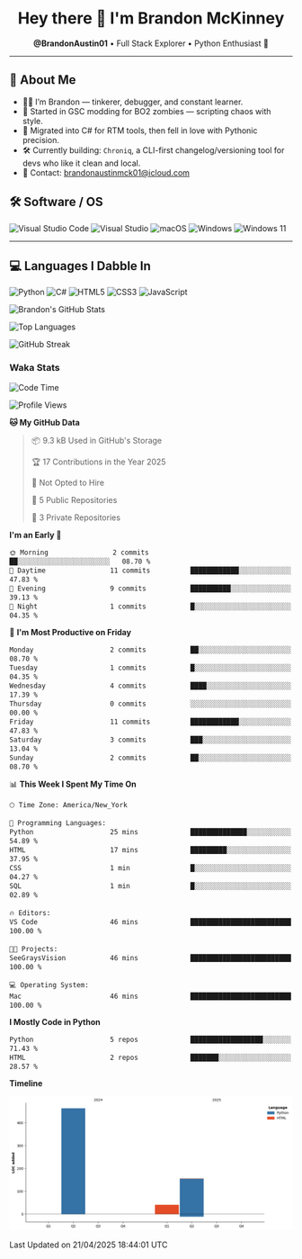 <h1 align="center">Hey there 👋 I'm Brandon McKinney</h1>
<p align="center">
  <b>@BrandonAustin01</b> • Full Stack Explorer • Python Enthusiast 🐍
</p>

---

## 🧠 About Me

- 🧑‍💻 I’m Brandon — tinkerer, debugger, and constant learner.
- 👾 Started in GSC modding for BO2 zombies — scripting chaos with style.
- 🔧 Migrated into C# for RTM tools, then fell in love with Pythonic precision.
- 🛠️ Currently building: `Chroniq`, a CLI-first changelog/versioning tool for devs who like it clean and local.
- 💌 Contact: brandonaustinmck01@icloud.com

## 🛠 Software / OS
![Visual Studio Code](https://img.shields.io/badge/VS%20Code-0078d7?style=for-the-badge&logo=visual-studio-code&logoColor=white)
![Visual Studio](https://img.shields.io/badge/Visual%20Studio-5C2D91?style=for-the-badge&logo=visual-studio&logoColor=white)
![macOS](https://img.shields.io/badge/macOS-000000?style=for-the-badge&logo=macos&logoColor=F0F0F0)
![Windows](https://img.shields.io/badge/Windows-0078D6?style=for-the-badge&logo=windows&logoColor=white)
![Windows 11](https://img.shields.io/badge/Windows%2011-0079d5?style=for-the-badge&logo=Windows%2011&logoColor=white)

---

## 💻 Languages I Dabble In
![Python](https://img.shields.io/badge/Python-3670A0?style=for-the-badge&logo=python&logoColor=ffdd54)
![C#](https://img.shields.io/badge/C%23-239120?style=for-the-badge&logo=csharp&logoColor=white)
![HTML5](https://img.shields.io/badge/HTML5-E34F26?style=for-the-badge&logo=html5&logoColor=white)
![CSS3](https://img.shields.io/badge/CSS3-1572B6?style=for-the-badge&logo=css3&logoColor=white)
![JavaScript](https://img.shields.io/badge/JavaScript-323330?style=for-the-badge&logo=javascript&logoColor=F7DF1E)

<!-- Top Langs + Stats (dynamic SVG) -->
<p>
  <img src="https://github-readme-stats.vercel.app/api?username=BrandonAustin01&show_icons=true&theme=dark&hide_border=true&count_private=true" alt="Brandon's GitHub Stats" />
</p>

<p>
  <img src="https://github-readme-stats.vercel.app/api/top-langs/?username=BrandonAustin01&layout=compact&theme=dark&hide_border=true" alt="Top Languages" />
</p>

<!-- GitHub streak stats -->
<p>
  <img src="https://github-readme-streak-stats.herokuapp.com/?user=BrandonAustin01&theme=dark&hide_border=true" alt="GitHub Streak" />
</p>

### Waka Stats
<!--START_SECTION:waka-->
![Code Time](http://img.shields.io/badge/Code%20Time-41%20hrs%2048%20mins-blue)

![Profile Views](http://img.shields.io/badge/Profile%20Views-18-blue)

**🐱 My GitHub Data** 

> 📦 9.3 kB Used in GitHub's Storage 
 > 
> 🏆 17 Contributions in the Year 2025
 > 
> 🚫 Not Opted to Hire
 > 
> 📜 5 Public Repositories 
 > 
> 🔑 3 Private Repositories 
 > 
**I'm an Early 🐤** 

```text
🌞 Morning                2 commits           ██░░░░░░░░░░░░░░░░░░░░░░░   08.70 % 
🌆 Daytime                11 commits          ████████████░░░░░░░░░░░░░   47.83 % 
🌃 Evening                9 commits           ██████████░░░░░░░░░░░░░░░   39.13 % 
🌙 Night                  1 commits           █░░░░░░░░░░░░░░░░░░░░░░░░   04.35 % 
```
📅 **I'm Most Productive on Friday** 

```text
Monday                   2 commits           ██░░░░░░░░░░░░░░░░░░░░░░░   08.70 % 
Tuesday                  1 commits           █░░░░░░░░░░░░░░░░░░░░░░░░   04.35 % 
Wednesday                4 commits           ████░░░░░░░░░░░░░░░░░░░░░   17.39 % 
Thursday                 0 commits           ░░░░░░░░░░░░░░░░░░░░░░░░░   00.00 % 
Friday                   11 commits          ████████████░░░░░░░░░░░░░   47.83 % 
Saturday                 3 commits           ███░░░░░░░░░░░░░░░░░░░░░░   13.04 % 
Sunday                   2 commits           ██░░░░░░░░░░░░░░░░░░░░░░░   08.70 % 
```


📊 **This Week I Spent My Time On** 

```text
🕑︎ Time Zone: America/New_York

💬 Programming Languages: 
Python                   25 mins             ██████████████░░░░░░░░░░░   54.89 % 
HTML                     17 mins             █████████░░░░░░░░░░░░░░░░   37.95 % 
CSS                      1 min               █░░░░░░░░░░░░░░░░░░░░░░░░   04.27 % 
SQL                      1 min               █░░░░░░░░░░░░░░░░░░░░░░░░   02.89 % 

🔥 Editors: 
VS Code                  46 mins             █████████████████████████   100.00 % 

🐱‍💻 Projects: 
SeeGraysVision           46 mins             █████████████████████████   100.00 % 

💻 Operating System: 
Mac                      46 mins             █████████████████████████   100.00 % 
```

**I Mostly Code in Python** 

```text
Python                   5 repos             ██████████████████░░░░░░░   71.43 % 
HTML                     2 repos             ███████░░░░░░░░░░░░░░░░░░   28.57 % 
```



**Timeline**

![Lines of Code chart](https://raw.githubusercontent.com/BrandonAustin01/BrandonAustin01/main/assets/bar_graph.png)


 Last Updated on 21/04/2025 18:44:01 UTC
<!--END_SECTION:waka-->

<!---
RasinBrand/RasinBrand is a ✨ special ✨ repository because its `README.md` (this file) appears on your GitHub profile.
You can click the Preview link to take a look at your changes.
--->
